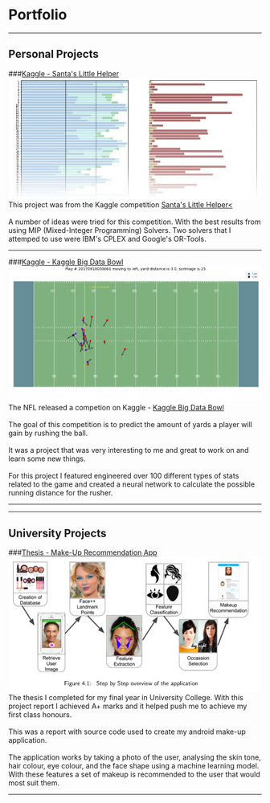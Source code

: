 # Portfolio

---

## Personal Projects

###[Kaggle - Santa's Little Helper](https://github.com/roryoreilly/kaggle-santa-workshop)
<img src="images/kaggle-santa.jpg?raw=true"/>
This project was from the Kaggle competition <a href="https://www.kaggle.com/c/santa-workshop-tour-2019">Santa's Little Helper<</a>
<br><br> A number of ideas were tried for this competition. With the best results from using MIP (Mixed-Integer Programming) Solvers. Two solvers that I attemped to use were IBM's CPLEX and Google's OR-Tools.

---

###[Kaggle - Kaggle Big Data Bowl](https://github.com/roryoreilly/kaggle-nfl-rushers)
<img src="images/kaggle-nfl.png?raw=true"/>
The NFL released a competion on Kaggle - <a href="https://www.kaggle.com/c/nfl-big-data-bowl-2020"> Kaggle Big Data Bowl</a>
<br><br>
The goal of this competition is to predict the amount of yards a player will gain by rushing the ball.
<br><br>
It was a project that was very interesting to me and great to work on and learn some new things.
<br><br>
For this project I featured engineered over 100 different types of stats related to the game and created a neural network to calculate the possible running distance for the rusher.

---

---

## University Projects

###[Thesis - Make-Up Recommendation App](https://github.com/roryoreilly/thesis-make-up-recommender)
<img src="images/thesis-makeup.png?raw=true"/>
The thesis I completed for my final year in University College. 
With this project report I achieved A+ marks and it helped push me to achieve my first class honours.
<br><br>
This was a report with source code used to create my android make-up application. 
<br><br>
The application works by taking a photo of the user, analysing the skin tone, hair colour, eye colour, and the face shape using a machine learning model. With these features a set of makeup is recommended to the user that would most suit them.


---
